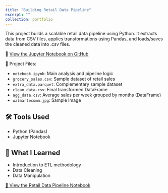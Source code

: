 ```yaml
---
title: "Building Retail Data Pipeline"
excerpt: ""
collection: portfolio
---
```


This project builds a scalable retail data pipeline using Python. It extracts data from CSV files, applies transformations using Pandas, and loads/saves the cleaned data into .csv files.

🔗 [View the Jupyter Notebook on GitHub](https://github.com/Gabetxk/Gabetxk.github.io/blob/master/_portfolio/Building%20Retail%20Data%20Pipeline%20(Project)/notebook.ipynb)

📁 Project Files:
- `notebook.ipynb`: Main analysis and pipeline logic
- `grocery_sales.csv`: Sample dataset of retail sales
- `extra_data.parquet`: Complementary sample dataset
- `clean_data.csv`: Final transformed DataFrame
- `agg_data.csv`: Average sales per week grouped by months (DataFrame)
- `walmartecomm.jpg`: Sample Image

## 🛠️ Tools Used
- Python (Pandas)
- Jupyter Notebook

## 🧠 What I Learned
- Introduction to ETL methodology
- Data Cleaning
- Data Manipulation

[🔗 View the Retail Data Pipeline Notebook](.\notebookcopy.html)